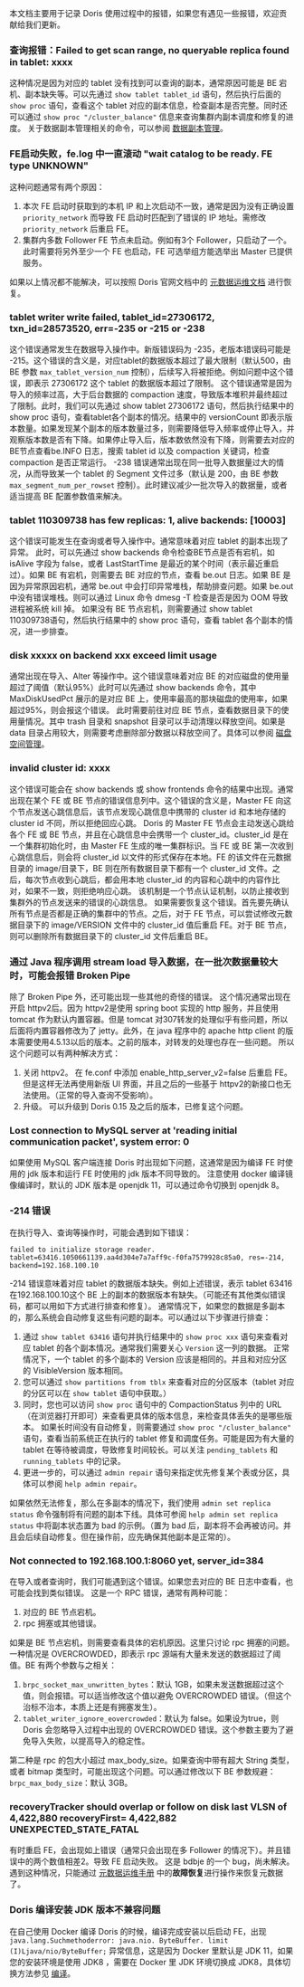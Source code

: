 本文档主要用于记录 Doris 使用过程中的报错，如果您有遇见一些报错，欢迎贡献给我们更新。

### 查询报错：Failed to get scan range, no queryable replica found in tablet: xxxx
这种情况是因为对应的 tablet 没有找到可以查询的副本，通常原因可能是 BE 宕机、副本缺失等。可以先通过 `show tablet tablet_id` 语句，然后执行后面的 `show proc` 语句，查看这个 tablet 对应的副本信息，检查副本是否完整。同时还可以通过 `show proc "/cluster_balance"` 信息来查询集群内副本调度和修复的进度。
关于数据副本管理相关的命令，可以参阅 [数据副本管理](https://cloud.tencent.com/document/product/1387/70767)。

###  FE启动失败，fe.log 中一直滚动 "wait catalog to be ready. FE type UNKNOWN"
这种问题通常有两个原因：
1. 本次 FE 启动时获取到的本机 IP 和上次启动不一致，通常是因为没有正确设置 `priority_network` 而导致 FE 启动时匹配到了错误的 IP 地址。需修改 `priority_network` 后重启 FE。
2. 集群内多数 Follower FE 节点未启动。例如有3个 Follower，只启动了一个。此时需要将另外至少一个 FE 也启动，FE 可选举组方能选举出 Master 已提供服务。

如果以上情况都不能解决，可以按照 Doris 官网文档中的 [元数据运维文档](https://cloud.tencent.com/document/product/1387/70722) 进行恢复。

###  tablet writer write failed, tablet_id=27306172, txn_id=28573520, err=-235 or -215 or -238
这个错误通常发生在数据导入操作中。新版错误码为 -235，老版本错误码可能是 -215。这个错误的含义是，对应tablet的数据版本超过了最大限制（默认500，由 BE 参数 `max_tablet_version_num` 控制），后续写入将被拒绝。例如问题中这个错误，即表示 27306172 这个 tablet 的数据版本超过了限制。
这个错误通常是因为导入的频率过高，大于后台数据的 compaction 速度，导致版本堆积并最终超过了限制。此时，我们可以先通过 show tablet 27306172 语句，然后执行结果中的 show proc 语句，查看tablet各个副本的情况。结果中的 versionCount 即表示版本数量。如果发现某个副本的版本数量过多，则需要降低导入频率或停止导入，并观察版本数是否有下降。如果停止导入后，版本数依然没有下降，则需要去对应的BE节点查看be.INFO 日志，搜索 tablet id 以及 compaction 关键词，检查 compaction 是否正常运行。
-238 错误通常出现在同一批导入数据量过大的情况，从而导致某一个 tablet 的 Segment 文件过多（默认是 200，由 BE 参数 `max_segment_num_per_rowset` 控制）。此时建议减少一批次导入的数据量，或者适当提高 BE 配置参数值来解决。

### tablet 110309738 has few replicas: 1, alive backends: [10003]
这个错误可能发生在查询或者导入操作中。通常意味着对应 tablet 的副本出现了异常。
此时，可以先通过 show backends 命令检查BE节点是否有宕机，如 isAlive 字段为 false，或者 LastStartTime 是最近的某个时间（表示最近重启过）。如果 BE 有宕机，则需要去 BE 对应的节点，查看 be.out 日志。如果 BE 是因为异常原因宕机，通常 be.out 中会打印异常堆栈，帮助排查问题。如果 be.out 中没有错误堆栈。则可以通过 Linux 命令 dmesg -T 检查是否是因为 OOM 导致进程被系统 kill 掉。
如果没有 BE 节点宕机，则需要通过 show tablet 110309738语句，然后执行结果中的 show proc 语句，查看 tablet 各个副本的情况，进一步排查。

### disk xxxxx on backend xxx exceed limit usage
通常出现在导入、Alter 等操作中。这个错误意味着对应 BE 的对应磁盘的使用量超过了阈值（默认95%）此时可以先通过 show backends 命令，其中 MaxDiskUsedPct 展示的是对应 BE 上，使用率最高的那块磁盘的使用率，如果超过95%，则会报这个错误。
此时需要前往对应 BE 节点，查看数据目录下的使用量情况。其中 trash 目录和 snapshot 目录可以手动清理以释放空间。如果是 data 目录占用较大，则需要考虑删除部分数据以释放空间了。具体可以参阅 [磁盘空间管理](https://cloud.tencent.com/document/product/1387/70720)。

###  invalid cluster id: xxxx
这个错误可能会在 show backends 或 show frontends 命令的结果中出现。通常出现在某个 FE 或 BE 节点的错误信息列中。这个错误的含义是，Master FE 向这个节点发送心跳信息后，该节点发现心跳信息中携带的 cluster id 和本地存储的 cluster id 不同，所以拒绝回应心跳。
Doris 的 Master FE 节点会主动发送心跳给各个 FE 或 BE 节点，并且在心跳信息中会携带一个 cluster_id。cluster_id 是在一个集群初始化时，由 Master FE 生成的唯一集群标识。当 FE 或 BE 第一次收到心跳信息后，则会将 cluster_id 以文件的形式保存在本地。FE 的该文件在元数据目录的 image/目录下，BE 则在所有数据目录下都有一个 cluster_id 文件。之后，每次节点收到心跳后，都会用本地 cluster_id 的内容和心跳中的内容作比对，如果不一致，则拒绝响应心跳。
该机制是一个节点认证机制，以防止接收到集群外的节点发送来的错误的心跳信息。
如果需要恢复这个错误。首先要先确认所有节点是否都是正确的集群中的节点。之后，对于 FE 节点，可以尝试修改元数据目录下的 image/VERSION 文件中的 cluster_id 值后重启 FE。对于 BE 节点，则可以删除所有数据目录下的 cluster_id 文件后重启 BE。

### 通过 Java 程序调用 stream load 导入数据，在一批次数据量较大时，可能会报错 Broken Pipe
除了 Broken Pipe 外，还可能出现一些其他的奇怪的错误。
这个情况通常出现在开启 httpv2后。因为 httpv2是使用 spring boot 实现的 http 服务，并且使用 tomcat 作为默认内置容器。但是 tomcat 对307转发的处理似乎有些问题，所以后面将内置容器修改为了 jetty。此外，在 java 程序中的 apache http client 的版本需要使用4.5.13以后的版本。之前的版本，对转发的处理也存在一些问题。
所以这个问题可以有两种解决方式：
1. 关闭 httpv2。
在 fe.conf 中添加 enable_http_server_v2=false 后重启 FE。但是这样无法再使用新版 UI 界面，并且之后的一些基于 httpv2的新接口也无法使用。（正常的导入查询不受影响）。
2. 升级。
可以升级到 Doris 0.15 及之后的版本，已修复这个问题。

###  Lost connection to MySQL server at 'reading initial communication packet', system error: 0
如果使用 MySQL 客户端连接 Doris 时出现如下问题，这通常是因为编译 FE 时使用的 jdk 版本和运行 FE 时使用的 jdk 版本不同导致的。
注意使用 docker 编译镜像编译时，默认的 JDK 版本是 openjdk 11，可以通过命令切换到 openjdk 8。

###  -214 错误
在执行导入、查询等操作时，可能会遇到如下错误：
```
failed to initialize storage reader. tablet=63416.1050661139.aa4d304e7a7aff9c-f0fa7579928c85a0, res=-214, backend=192.168.100.10
```
-214 错误意味着对应 tablet 的数据版本缺失。例如上述错误，表示 tablet 63416在192.168.100.10这个 BE 上的副本的数据版本有缺失。（可能还有其他类似错误码，都可以用如下方式进行排查和修复）。
通常情况下，如果您的数据是多副本的，那么系统会自动修复这些有问题的副本。可以通过以下步骤进行排查：
1. 通过 `show tablet 63416` 语句并执行结果中的 `show proc xxx` 语句来查看对应 tablet 的各个副本情况。通常我们需要关心 `Version` 这一列的数据。
正常情况下，一个 tablet 的多个副本的 Version 应该是相同的。并且和对应分区的 VisibleVersion 版本相同。
2. 您可以通过 `show partitions from tblx` 来查看对应的分区版本（tablet 对应的分区可以在 `show tablet` 语句中获取。）
3. 同时，您也可以访问 `show proc` 语句中的 CompactionStatus 列中的 URL（在浏览器打开即可）来查看更具体的版本信息，来检查具体丢失的是哪些版本。
如果长时间没有自动修复，则需要通过 `show proc "/cluster_balance"` 语句，查看当前系统正在执行的 tablet 修复和调度任务。可能是因为有大量的 tablet 在等待被调度，导致修复时间较长。可以关注 `pending_tablets` 和 `running_tablets` 中的记录。
4. 更进一步的，可以通过 `admin repair` 语句来指定优先修复某个表或分区，具体可以参阅 `help admin repair`。

如果依然无法修复，那么在多副本的情况下，我们使用 `admin set replica status` 命令强制将有问题的副本下线。具体可参阅 `help admin set replica status` 中将副本状态置为 bad 的示例。（置为 bad 后，副本将不会再被访问。并且会后续自动修复。但在操作前，应先确保其他副本是正常的）。

###  Not connected to 192.168.100.1:8060 yet, server_id=384
在导入或者查询时，我们可能遇到这个错误。如果您去对应的 BE 日志中查看，也可能会找到类似错误。
这是一个 RPC 错误，通常有两种可能：
1. 对应的 BE 节点宕机。
2. rpc 拥塞或其他错误。

如果是 BE 节点宕机，则需要查看具体的宕机原因。这里只讨论 rpc 拥塞的问题。
一种情况是 OVERCROWDED，即表示 rpc 源端有大量未发送的数据超过了阈值。BE 有两个参数与之相关：
1. `brpc_socket_max_unwritten_bytes`：默认 1GB，如果未发送数据超过这个值，则会报错。可以适当修改这个值以避免 OVERCROWDED 错误。（但这个治标不治本，本质上还是有拥塞发生）。
2. `tablet_writer_ignore_eovercrowded`：默认为 false。如果设为true，则 Doris 会忽略导入过程中出现的 OVERCROWDED 错误。这个参数主要为了避免导入失败，以提高导入的稳定性。

第二种是 rpc 的包大小超过 max_body_size。如果查询中带有超大 String 类型，或者 bitmap 类型时，可能出现这个问题。可以通过修改以下 BE 参数规避： `brpc_max_body_size`：默认 3GB。

### recoveryTracker should overlap or follow on disk last VLSN of 4,422,880 recoveryFirst= 4,422,882 UNEXPECTED_STATE_FATAL
有时重启 FE，会出现如上错误（通常只会出现在多 Follower 的情况下）。并且错误中的两个数值相差2。导致 FE 启动失败。
这是 bdbje 的一个 bug，尚未解决。遇到这种情况，只能通过 [元数据运维手册](https://cloud.tencent.com/document/product/1387/70722) 中的**故障恢复**进行操作来恢复元数据了。

### Doris 编译安装 JDK 版本不兼容问题
在自己使用 Docker 编译 Doris 的时候，编译完成安装以后启动 FE，出现 `java.lang.Suchmethoderror: java.nio. ByteBuffer. limit (I)Ljava/nio/ByteBuffer;` 异常信息，这是因为 Docker 里默认是 JDK 11，如果您的安装环境是使用 JDK8 ，需要在 Docker 里 JDK 环境切换成 JDK8，具体切换方法参见 [编译](https://doris.apache.org/zh-CN/installing/compilation.html)。
